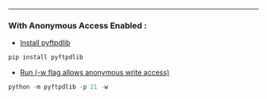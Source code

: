 - - - 
### With Anonymous Access Enabled :  

- <u>Install pyftpdlib</u>
 ```python
pip install pyftpdlib
```

- <u>Run (-w flag allows anonymous write access)</u>
```python
python -m pyftpdlib -p 21 -w
```

